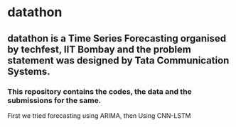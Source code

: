 # datathon

## datathon is a Time Series Forecasting organised by techfest, IIT Bombay and the problem statement was designed by Tata Communication Systems.

### This repository contains the codes, the data and the submissions for the same.

First we tried forecasting using ARIMA, then Using CNN-LSTM
